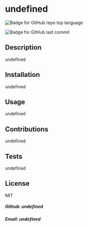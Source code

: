 # undefined 


 ![Badge for GitHub repo top language](https://img.shields.io/github/languages/top/undefined/undefined?style=flat&logo=appveyor)
 
 ![Badge for GitHub last commit](https://img.shields.io/github/last-commit/undefined/undefined?style=flat&logo=appveyor)



## Description


undefined


## Installation


undefined


## Usage


undefined


## Contributions


undefined


## Tests


undefined


## License


MIT


##### Github: undefined


##### Email: undefined

